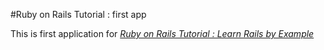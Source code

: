 #Ruby on Rails Tutorial : first app

This is first application for [*Ruby on Rails Tutorial : Learn Rails by Example*](http://railstutorial.org/)